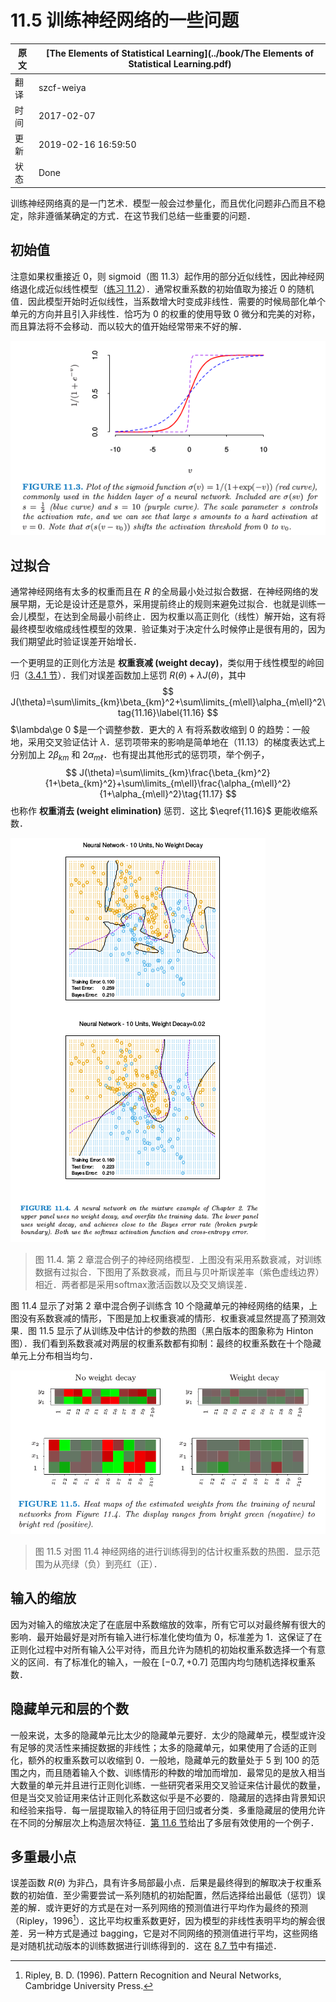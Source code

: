 # 11.5 训练神经网络的一些问题

| 原文   | [The Elements of Statistical Learning](../book/The Elements of Statistical Learning.pdf) |
| ---- | ---------------------------------------- |
| 翻译   | szcf-weiya                               |
| 时间   | 2017-02-07                               |
|更新|2019-02-16 16:59:50|
|状态|Done|

训练神经网络真的是一门艺术．模型一般会过参量化，而且优化问题非凸而且不稳定，除非遵循某确定的方式．在这节我们总结一些重要的问题．

## 初始值

注意如果权重接近 0，则 sigmoid（图 11.3）起作用的部分近似线性，因此神经网络退化成近似线性模型（[练习 11.2](https://github.com/szcf-weiya/ESL-CN/issues/177)）．通常权重系数的初始值取为接近 0 的随机值．因此模型开始时近似线性，当系数增大时变成非线性．需要的时候局部化单个单元的方向并且引入非线性．恰巧为 0 的权重的使用导致 0 微分和完美的对称，而且算法将不会移动．而以较大的值开始经常带来不好的解．

![](../img/11/fig11.3.png)

## 过拟合

通常神经网络有太多的权重而且在 $R$ 的全局最小处过拟合数据．在神经网络的发展早期，无论是设计还是意外，采用提前终止的规则来避免过拟合．也就是训练一会儿模型，在达到全局最小前终止．因为权重以高正则化（线性）解开始，这有将最终模型收缩成线性模型的效果．验证集对于决定什么时候停止是很有用的，因为我们期望此时验证误差开始增长．

一个更明显的正则化方法是 **权重衰减 (weight decay)**，类似用于线性模型的岭回归（[3.4.1 节](../03-Linear-Methods-for-Regression/3.4-Shrinkage-Methods/index.html)）．我们对误差函数加上惩罚 $R(\theta)+\lambda J(\theta)$，其中
$$
J(\theta)=\sum\limits_{km}\beta_{km}^2+\sum\limits_{m\ell}\alpha_{m\ell}^2\tag{11.16}\label{11.16}
$$
$\lambda\ge 0 $是一个调整参数．更大的 $\lambda$ 有将系数收缩到 0 的趋势：一般地，采用交叉验证估计 $\lambda$．惩罚项带来的影响是简单地在（11.13）的梯度表达式上分别加上 $2\beta_{km}$ 和 $2\alpha_{m\ell}$．也有提出其他形式的惩罚项，举个例子，
$$
J(\theta)=\sum\limits_{km}\frac{\beta_{km}^2}{1+\beta_{km}^2}+\sum\limits_{m\ell}\frac{\alpha_{m\ell}^2}{1+\alpha_{m\ell}^2}\tag{11.17}
$$
也称作 **权重消去 (weight elimination)** 惩罚．这比 $\eqref{11.16}$ 更能收缩系数．

![](../img/11/fig11.4.png)

> 图 11.4. 第 2 章混合例子的神经网络模型．上图没有采用系数衰减，对训练数据有过拟合．下图用了系数衰减，而且与贝叶斯误差率（紫色虚线边界）相近．两者都是采用softmax激活函数以及交叉熵误差．

图 11.4 显示了对第 2 章中混合例子训练含 10 个隐藏单元的神经网络的结果，上图没有系数衰减的情形，下图是加上权重衰减的情形．权重衰减显然提高了预测效果．图 11.5 显示了从训练及中估计的参数的热图（黑白版本的图象称为 Hinton 图）．我们看到系数衰减对两层的权重系数都有抑制：最终的权重系数在十个隐藏单元上分布相当均匀．

![](../img/11/fig11.5.png)

> 图 11.5 对图 11.4 神经网络的进行训练得到的估计权重系数的热图．显示范围为从亮绿（负）到亮红（正）．

## 输入的缩放

因为对输入的缩放决定了在底层中系数缩放的效率，所有它可以对最终解有很大的影响．最开始最好是对所有输入进行标准化使均值为 0，标准差为 1．这保证了在正则化过程中对所有输入公平对待，而且允许为随机的初始权重系数选择一个有意义的区间．有了标准化的输入，一般在 $[-0.7,+0.7]$ 范围内均匀随机选择权重系数．

## 隐藏单元和层的个数

一般来说，太多的隐藏单元比太少的隐藏单元要好．太少的隐藏单元，模型或许没有足够的灵活性来捕捉数据的非线性；太多的隐藏单元，如果使用了合适的正则化，额外的权重系数可以收缩到 0．一般地，隐藏单元的数量处于 5 到 100 的范围之内，而且随着输入个数、训练情形的种数的增加而增加．最常见的是放入相当大数量的单元并且进行正则化训练．一些研究者采用交叉验证来估计最优的数量，但是当交叉验证用来估计正则化系数这似乎是不必要的．隐藏层的选择由背景知识和经验来指导．每一层提取输入的特征用于回归或者分类．多重隐藏层的使用允许在不同的分解层次上构造层次特征．[第 11.6 节](11.6-Example-of-Simulated-Data.md)给出了多层有效使用的一个例子．

## 多重最小点

误差函数 $R(\theta)$ 为非凸，具有许多局部最小点．后果是最终得到的解取决于权重系数的初始值．至少需要尝试一系列随机的初始配置，然后选择给出最低（惩罚）误差的解．或许更好的方式是在对一系列网络的预测值进行平均作为最终的预测（Ripley，1996[^1]）．这比平均权重系数更好，因为模型的非线性表明平均的解会很差．另一种方式是通过 bagging，它是对不同网络的预测值进行平均，这些网络是对随机扰动版本的训练数据进行训练得到的．这在 [8.7 节](../08-Model-Inference-and-Averaging/8.7-Bagging/index.html)中有描述．

[^1]: Ripley, B. D. (1996). Pattern Recognition and Neural Networks, Cambridge University Press.
